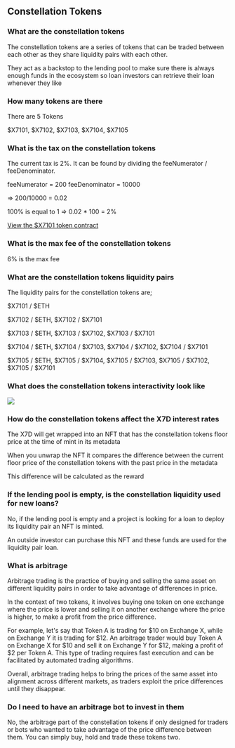 ## Constellation Tokens

### What are the constellation tokens

The constellation tokens are a series of tokens that can be traded between each other as they share liquidity pairs with each other.

They act as a backstop to the lending pool to make sure there is always enough funds in the ecosystem so loan investors can retrieve their loan whenever they like

### How many tokens are there

There are 5 Tokens

$X7101, $X7102, $X7103, $X7104, $X7105

### What is the tax on the constellation tokens

The current tax is 2%. It can be found by dividing the feeNumerator / feeDenominator.

feeNumerator = 200
feeDenominator = 10000

=> 200/10000 = 0.02

100% is equal to 1 => 0.02 \* 100 = 2%

[View the $X7101 token contract](https://etherscan.io/token/0x7101a9392eac53b01e7c07ca3baca945a56ee105#readContract)

### What is the max fee of the constellation tokens

6% is the max fee

### What are the constellation tokens liquidity pairs

The liquidity pairs for the constellation tokens are;

$X7101 / $ETH

$X7102 / $ETH, $X7102 / $X7101

$X7103 / $ETH, $X7103 / $X7102, $X7103 / $X7101

$X7104 / $ETH, $X7104 / $X7103, $X7104 / $X7102, $X7104 / $X7101

$X7105 / $ETH, $X7105 / $X7104, $X7105 / $X7103, $X7105 / $X7102, $X7105 / $X7101

### What does the constellation tokens interactivity look like

![](https://raw.githubusercontent.com/x7finance/dashboard/public/assets/images/constellation-tokens-map.jpg)

### How do the constellation tokens affect the X7D interest rates

The X7D will get wrapped into an NFT that has the constellation tokens floor price at the time of mint in its metadata

When you unwrap the NFT it compares the difference between the current floor price of the constellation tokens with the past price in the metadata

This difference will be calculated as the reward

### If the lending pool is empty, is the constellation liquidity used for new loans?

No, if the lending pool is empty and a project is looking for a loan to deploy its liquidity pair an NFT is minted.

An outside investor can purchase this NFT and these funds are used for the liquidity pair loan.

### What is arbitrage

Arbitrage trading is the practice of buying and selling the same asset on different liquidity pairs in order to take advantage of differences in price.

In the context of two tokens, it involves buying one token on one exchange where the price is lower and selling it on another exchange where the price is higher, to make a profit from the price difference.

For example, let's say that Token A is trading for $10 on Exchange X, while on Exchange Y it is trading for $12. An arbitrage trader would buy Token A on Exchange X for $10 and sell it on Exchange Y for $12, making a profit of $2 per Token A. This type of trading requires fast execution and can be facilitated by automated trading algorithms.

Overall, arbitrage trading helps to bring the prices of the same asset into alignment across different markets, as traders exploit the price differences until they disappear.

### Do I need to have an arbitrage bot to invest in them

No, the arbitrage part of the constellation tokens if only designed for traders or bots who wanted to take advantage of the price difference between them. You can simply buy, hold and trade these tokens two.

